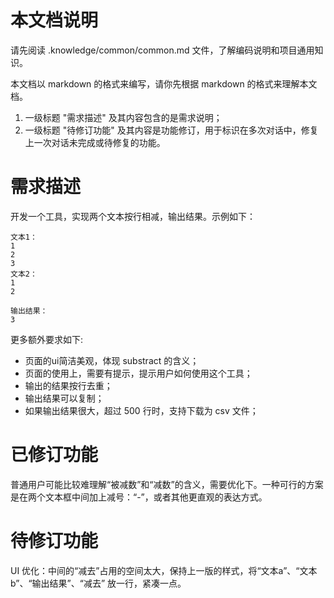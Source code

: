 # 本文档说明

请先阅读 .knowledge/common/common.md 文件，了解编码说明和项目通用知识。

本文档以 markdown 的格式来编写，请你先根据 markdown 的格式来理解本文档。

1. 一级标题 "需求描述" 及其内容包含的是需求说明；
2. 一级标题 "待修订功能" 及其内容是功能修订，用于标识在多次对话中，修复上一次对话未完成或待修复的功能。

# 需求描述
开发一个工具，实现两个文本按行相减，输出结果。示例如下：
```text
文本1：
1
2
3
文本2：
1
2

输出结果：
3
```

更多额外要求如下:
- 页面的ui简洁美观，体现 substract 的含义；
- 页面的使用上，需要有提示，提示用户如何使用这个工具；
- 输出的结果按行去重；
- 输出结果可以复制；
- 如果输出结果很大，超过 500 行时，支持下载为 csv 文件；

# 已修订功能


普通用户可能比较难理解“被减数”和“减数”的含义，需要优化下。一种可行的方案是在两个文本框中间加上减号：“-”，或者其他更直观的表达方式。
# 待修订功能
UI 优化：中间的“减去”占用的空间太大，保持上一版的样式，将“文本a”、“文本b”、“输出结果”、“减去” 放一行，紧凑一点。



